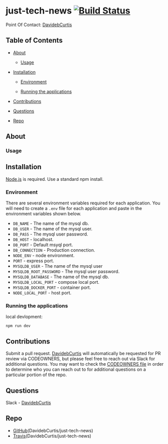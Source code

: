 # just-tech-news [![Build Status](https://app.travis-ci.com/DavidebCurtis/just-tech-news.svg?branch=main)](https://app.travis-ci.com/DavidebCurtis/just-tech-news)

Point Of Contact: [DavidebCurtis](https://github.com/DavidebCurtis)

## Table of Contents

- [About](https://github.com/DavidebCurtis/just-tech-news#about)

  - [Usage](https://github.com/DavidebCurtis/just-tech-news#usage)

- [Installation](https://github.com/DavidebCurtis/just-tech-news#installation)

  - [Environment](https://github.com/DavidebCurtis/just-tech-news#environment)

  - [Running the applications](https://github.com/DavidebCurtis/just-tech-news#running-the-applications)

- [Contributions](https://github.com/DavidebCurtis/just-tech-news#contributions)

- [Questions](https://github.com/DavidebCurtis/just-tech-news#questions)

- [Repo](https://github.com/DavidebCurtis/just-tech-news#repo)

## About

### Usage

## Installation

[Node.js](https://nodejs.org/en/) is required. Use a standard npm install.

### Environment

There are several environment variables required for each application. You will need to create a `.env` file for each application and paste in the environment variables shown below.

- `DB_NAME` - The name of the mysql db.
- `DB_USER` - The name of the mysql user.
- `DB_PASS` - The mysql user password.
- `DB_HOST` - localhost.
- `DB_PORT` - Default msyql port.
- `DB_CONNECTION` - Production connection.
- `NODE_ENV` - node environment.
- `PORT` - express port.
- `MYSQLDB_USER` - The name of the mysql user
- `MYSQLDB_ROOT_PASSWORD` - The mysql user password.
- `MYSQLDB_DATABASE` - The name of the mysql db.
- `MYSQLDB_LOCAL_PORT` - compose local port.
- `MYSQLDB_DOCKER_PORT` - container port.
- `NODE_LOCAL_PORT` - host port.

### Running the applications

local devlopment:

```
npm run dev
```

## Contributions

Submit a pull request. [DavidebCurtis](https://github.com/DavidebCurtis) will automatically be requested for PR review via CODEOWNERS, but please feel free to reach out via Slack for additional questions. You may want to check the [CODEOWNERS file](/.github/CODEOWNERS) in order to determine who you can reach out to for additional questions on a particular portion of the repo.

## Questions

Slack - [DavidebCurtis](https://github.com/DavidebCurtis)

## Repo

- [GitHub](https://github.com/DavidebCurtis/just-tech-news)(DavidebCurtis/just-tech-news)
- [Travis](https://app.travis-ci.com/github/DavidebCurtis/just-tech-news)(DavidebCurtis/just-tech-news)
